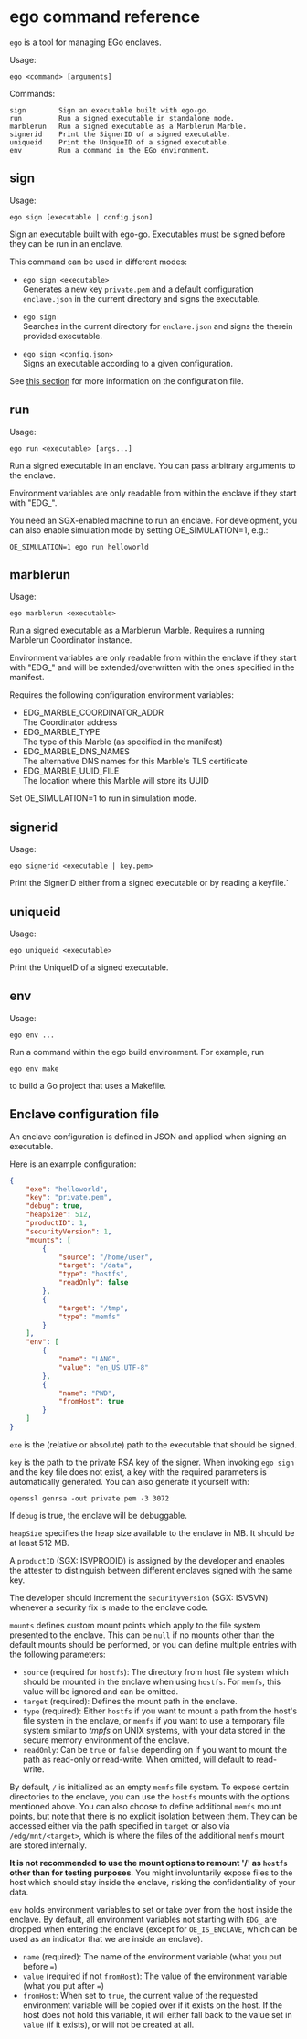 # ego command reference
`ego` is a tool for managing EGo enclaves.

Usage:
```
ego <command> [arguments]
```

Commands:
```
sign        Sign an executable built with ego-go.
run         Run a signed executable in standalone mode.
marblerun   Run a signed executable as a Marblerun Marble.
signerid    Print the SignerID of a signed executable.
uniqueid    Print the UniqueID of a signed executable.
env         Run a command in the EGo environment.
```

## sign
Usage:
```
ego sign [executable | config.json]
```
Sign an executable built with ego-go. Executables must be signed before they can be run in an enclave.

This command can be used in different modes:
* `ego sign <executable>`\
  Generates a new key `private.pem` and a default configuration `enclave.json` in the current directory and signs the executable.

* `ego sign`\
  Searches in the current directory for `enclave.json` and signs the therein provided executable.

* `ego sign <config.json>`\
  Signs an executable according to a given configuration.

See [this section](#enclave-configuration-file) for more information on the configuration file.

## run
Usage:
```
ego run <executable> [args...]
```
Run a signed executable in an enclave. You can pass arbitrary arguments to the enclave.

Environment variables are only readable from within the enclave if they start with "EDG_".

You need an SGX-enabled machine to run an enclave. For development, you can also enable simulation mode by setting OE_SIMULATION=1, e.g.:
```
OE_SIMULATION=1 ego run helloworld
```

## marblerun
Usage:
```
ego marblerun <executable>
```
Run a signed executable as a Marblerun Marble.
Requires a running Marblerun Coordinator instance.

Environment variables are only readable from within the enclave if they start with "EDG_" and will be extended/overwritten with the ones specified in the manifest.

Requires the following configuration environment variables:
* EDG_MARBLE_COORDINATOR_ADDR\
  The Coordinator address
* EDG_MARBLE_TYPE\
  The type of this Marble (as specified in the manifest)
* EDG_MARBLE_DNS_NAMES\
  The alternative DNS names for this Marble's TLS certificate
* EDG_MARBLE_UUID_FILE\
  The location where this Marble will store its UUID

Set OE_SIMULATION=1 to run in simulation mode.

## signerid
Usage:
```
ego signerid <executable | key.pem>
```
Print the SignerID either from a signed executable or by reading a keyfile.`

## uniqueid
Usage:
```
ego uniqueid <executable>
```
Print the UniqueID of a signed executable.

## env
Usage:
```
ego env ...
```
Run a command within the ego build environment. For example, run
```
ego env make
```
to build a Go project that uses a Makefile.

## Enclave configuration file
An enclave configuration is defined in JSON and applied when signing an executable.

Here is an example configuration:
```json
{
    "exe": "helloworld",
    "key": "private.pem",
    "debug": true,
    "heapSize": 512,
    "productID": 1,
    "securityVersion": 1,
    "mounts": [
        {
            "source": "/home/user",
            "target": "/data",
            "type": "hostfs",
            "readOnly": false
        },
        {
            "target": "/tmp",
            "type": "memfs"
        }
    ],
    "env": [
        {
            "name": "LANG",
            "value": "en_US.UTF-8"
        },
        {
            "name": "PWD",
            "fromHost": true
        }
    ]
}
```

`exe` is the (relative or absolute) path to the executable that should be signed.

`key` is the path to the private RSA key of the signer. When invoking `ego sign` and the key file does not exist, a key with the required parameters is automatically generated. You can also generate it yourself with:
```
openssl genrsa -out private.pem -3 3072
```

If `debug` is true, the enclave will be debuggable.

`heapSize` specifies the heap size available to the enclave in MB. It should be at least 512 MB.

A `productID` (SGX: ISVPRODID) is assigned by the developer and enables the attester to distinguish between different enclaves signed with the same key.

The developer should increment the `securityVersion` (SGX: ISVSVN) whenever a security fix is made to the enclave code.

`mounts` defines custom mount points which apply to the file system presented to the enclave. This can be `null` if no mounts other than the default mounts should be performed, or you can define multiple entries with the following parameters:

  * `source` (required for `hostfs`): The directory from host file system which should be mounted in the enclave when using `hostfs`. For `memfs`, this value will be ignored and can be omitted.
  * `target` (required): Defines the mount path in the enclave.
  * `type` (required): Either `hostfs` if you want to mount a path from the host's file system in the enclave, or `memfs` if you want to use a temporary file system similar to *tmpfs* on UNIX systems, with your data stored in the secure memory environment of the enclave.
  * `readOnly`: Can be `true` or `false` depending on if you want to mount the path as read-only or read-write. When omitted, will default to read-write.

By default, `/` is initialized as an empty `memfs` file system. To expose certain directories to the enclave, you can use the `hostfs` mounts with the options mentioned above. You can also choose to define additional `memfs` mount points, but note that there is no explicit isolation between them. They can be accessed either via the path specified in `target` or also via `/edg/mnt/<target>`, which is where the files of the additional `memfs` mount are stored internally.

**It is not recommended to use the mount options to remount '/' as `hostfs` other than for testing purposes**. You might involuntarily expose files to the host which should stay inside the enclave, risking the confidentiality of your data.

`env` holds environment variables to set or take over from the host inside the enclave. By default, all environment variables not starting with `EDG_` are dropped when entering the enclave (except for `OE_IS_ENCLAVE`, which can be used as an indicator that we are inside an enclave).

  * `name` (required): The name of the environment variable (what you put before `=`)
  * `value` (required if not `fromHost`): The value of the environment variable (what you put after `=`)
  * `fromHost`: When set to `true`, the current value of the requested environment variable will be copied over if it exists on the host. If the host does not hold this variable, it will either fall back to the value set in `value` (if it exists), or will not be created at all.
